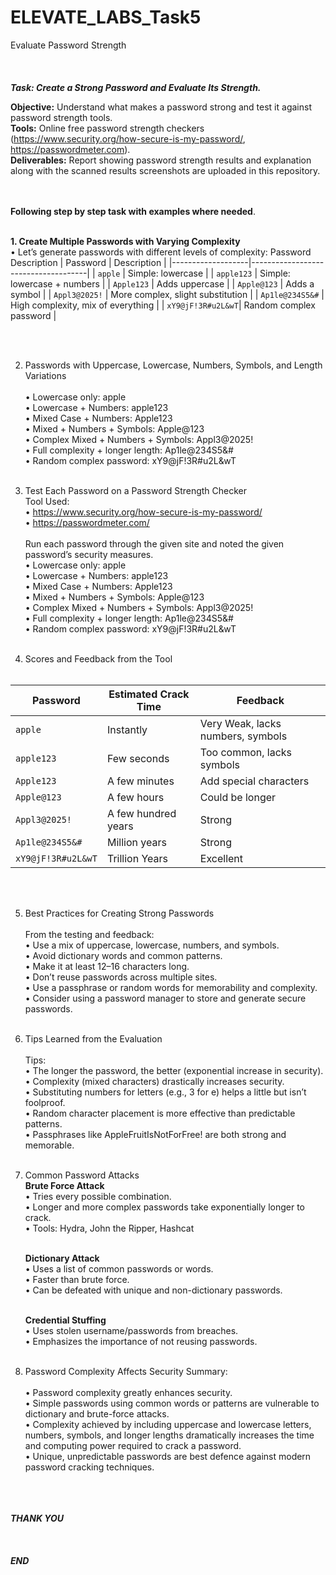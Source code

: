 # ELEVATE_LABS_Task5
Evaluate Password Strength <br></br><br></br>
***Task: Create a Strong Password and Evaluate Its Strength.***

**Objective:** Understand what makes a password strong and test it against password strength tools.  <br>
**Tools:** Online free password strength checkers (https://www.security.org/how-secure-is-my-password/, https://passwordmeter.com).  <br>
**Deliverables:** Report showing password strength results and explanation along with the scanned results screenshots are uploaded in this repository.

<br></br>**Following step by step task with examples where needed**. <br></br>

**1. Create Multiple Passwords with Varying Complexity** <br>
•	Let’s generate passwords with different levels of complexity:
Password	Description
| Password          | Description                        |
|-------------------|-------------------------------------|
| `apple`           | Simple: lowercase          |
| `apple123`        | Simple: lowercase + numbers         |
| `Apple123`        | Adds uppercase                      |
| `Apple@123`       | Adds a symbol                       |
| `Appl3@2025!`     | More complex, slight substitution   |
| `Ap1le@234S5&#`   | High complexity, mix of everything  |
| `xY9@jF!3R#u2L&wT`| Random complex password             |

   <br></br>


2. Passwords with Uppercase, Lowercase, Numbers, Symbols, and Length Variations <br>
 <br>•	Lowercase only: apple
 <br>•	Lowercase + Numbers: apple123
 <br>•	Mixed Case + Numbers: Apple123
 <br>•	Mixed + Numbers + Symbols: Apple@123
 <br>•	Complex Mixed + Numbers + Symbols: Appl3@2025!
 <br>•	Full complexity + longer length: Ap1le@234S5&#
 <br>•	Random complex password: xY9@jF!3R#u2L&wT     <br></br>



3. Test Each Password on a Password Strength Checker
 <br>Tool Used:
 <br>•	https://www.security.org/how-secure-is-my-password/
 <br>•	https://passwordmeter.com/  <br>
 <br>   Run each password through the given site and noted the given password’s security measures.
 <br>   •	Lowercase only: apple
 <br>   •	Lowercase + Numbers: apple123 
 <br>   •	Mixed Case + Numbers: Apple123
 <br>   •	Mixed + Numbers + Symbols: Apple@123
 <br>   •	Complex Mixed + Numbers + Symbols: Appl3@2025!
 <br>   •	Full complexity + longer length: Ap1le@234S5&#
 <br>   •	Random complex password: xY9@jF!3R#u2L&wT <br></br>
 


5. Scores and Feedback from the Tool  <br> </br>

| Password           | Estimated Crack Time | Feedback                            |
|--------------------|----------------------|-------------------------------------|
| `apple`            | Instantly            | Very Weak, lacks numbers, symbols   |
| `apple123`         | Few seconds          | Too common, lacks symbols           |
| `Apple123`         | A few minutes        | Add special characters              |
| `Apple@123`        | A few hours          | Could be longer                     |
| `Appl3@2025!`      | A few hundred years  | Strong                              |
| `Ap1le@234S5&#`    | Million years        | Strong                              |
| `xY9@jF!3R#u2L&wT` | Trillion Years       | Excellent                           |


 <br></br>


5. Best Practices for Creating Strong Passwords <br>
 <br> From the testing and feedback:
 <br> •	Use a mix of uppercase, lowercase, numbers, and symbols.
 <br> •	Avoid dictionary words and common patterns.
 <br> •	Make it at least 12–16 characters long.
 <br> •	Don’t reuse passwords across multiple sites.
 <br> •	Use a passphrase or random words for memorability and complexity.
 <br> •	Consider using a password manager to store and generate secure passwords. <br></br>


 6. Tips Learned from the Evaluation  <br>
 <br> Tips:
 <br> •	The longer the password, the better (exponential increase in security).
 <br> •	Complexity (mixed characters) drastically increases security.
 <br> •	Substituting numbers for letters (e.g., 3 for e) helps a little but isn’t foolproof.
 <br> •	Random character placement is more effective than predictable patterns.
 <br> •	Passphrases like AppleFruitIsNotForFree! are both strong and memorable. <br></br>


7. Common Password Attacks  <br>
  **Brute Force Attack** 
   <br>  •	Tries every possible combination.
   <br>  •	Longer and more complex passwords take exponentially longer to crack.
   <br>  •	Tools: Hydra, John the Ripper, Hashcat <br></br>

    **Dictionary Attack**
   <br>•	Uses a list of common passwords or words.
   <br>•	Faster than brute force.
   <br>•	Can be defeated with unique and non-dictionary passwords. <br> </br>

   **Credential Stuffing**
   <br>•	Uses stolen username/passwords from breaches.
   <br>•	Emphasizes the importance of not reusing passwords. <br></br>


9. Password Complexity Affects Security Summary:  <br>
 <br>•	Password complexity greatly enhances security. 
 <br>•	Simple passwords using common words or patterns are vulnerable to dictionary and brute-force attacks. 
 <br>•	Complexity achieved by including uppercase and lowercase letters, numbers, symbols, and longer lengths dramatically increases the time and computing power required to crack a password. 
 <br>•	Unique, unpredictable passwords are best defence against modern password cracking techniques.
<br></br><br></br>


***THANK YOU*** <br></br><br></br>
***END***


